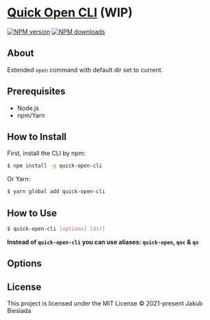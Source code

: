 # [Quick Open CLI](https://github.com/awesome-cli/quick-open-cli) (WIP)

[![NPM version](https://img.shields.io/npm/v/quick-open-cli?style=flat-square)](https://www.npmjs.com/package/quick-open-cli)
[![NPM downloads](https://img.shields.io/npm/dm/quick-open-cli?style=flat-square)](https://www.npmjs.com/package/quick-open-cli)

## About

Extended `open` command with default dir set to current.

## Prerequisites

- Node.js
- npm/Yarn

## How to Install

First, install the CLI by npm:

```sh
$ npm install -g quick-open-cli
```

Or Yarn:

```sh
$ yarn global add quick-open-cli
```

## How to Use

<!-- TODO update params -> [] or <> -->
```sh
$ quick-open-cli [options] [dir]
```

**Instead of `quick-open-cli` you can use aliases: `quick-open`, `qoc` & `qo`**

## Options

<!-- TODO -->

## License

This project is licensed under the MIT License © 2021-present Jakub Biesiada
